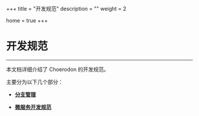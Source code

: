 +++
title = "开发规范"
description = ""
weight = 2

home = true
+++

# 开发规范
---
本文档详细介绍了 Choerodon 的开发规范。

主要分为以下几个部分：

 - [**分支管理**](../../practice-specification-reference/development/branch-management)

 - [**微服务开发规范**](../../practice-specification-reference/development/developmen-to-micro-services)



